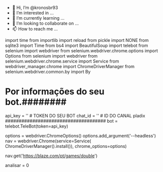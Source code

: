 - 👋 Hi, I’m @kronosbr93
- 👀 I’m interested in ...
- 🌱 I’m currently learning ...
- 💞️ I’m looking to collaborate on ...
- 📫 How to reach me ...

<!---
kronosbr93/kronosbr93 is a ✨ special ✨ repository because its `README.md` (this file) appears on your GitHub profile.
You can click the Preview link to take a look at your changes.
--->
import time
from importlib import reload
from pickle import NONE
from sqlite3 import Time
from bs4 import BeautifulSoup
import telebot
from selenium import webdriver
from selenium.webdriver.chrome.options import Options
from selenium import webdriver
from selenium.webdriver.chrome.service import Service
from webdriver_manager.chrome import ChromeDriverManager
from selenium.webdriver.common.by import By


# Por informações do seu bot.########
api_key = ''  # TOKEN DO SEU BOT
chat_id = '' # ID DO CANAL pladix
#####################################
bot = telebot.TeleBot(token=api_key)

options = webdriver.ChromeOptions()
options.add_argument('--headless')
nav = webdriver.Chrome(service=Service(
    ChromeDriverManager().install()), chrome_options=options)

nav.get('https://blaze.com/pt/games/double')

analisar = 0
